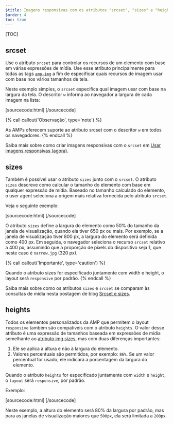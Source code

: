 ```yaml
---
$title: Imagens responsivas com os atributos "srcset", "sizes" e "heights"
$order: 4
toc: true
---
```

[TOC]

## srcset

 Use o atributo `srcset` para controlar os recursos de um elemento com base em várias expressões de mídia. Use esse atributo principalmente para todas as tags [`amp-img`](pt_br/docs/reference/amp-img.html) a fim de especificar quais recursos de imagem usar com base nos vários tamanhos de tela.

Neste exemplo simples, o `srcset` especifica qual imagem usar com base na largura da tela. O descritor `w` informa ao navegador a largura de cada imagem na lista:

[sourcecode:html]
<amp-img
    src="wide.jpg" width="640" height="480"
    srcset="wide.jpg 640w, 
            narrow.jpg 320w">
</amp-img>
[/sourcecode]

{% call callout('Observação', type='note') %}

As AMPs oferecem suporte ao atributo srcset com o descritor `w` em todos os navegadores. {% endcall %}

 Saiba mais sobre como criar imagens responsivas com o `srcset` em [Usar imagens responsivas (agora)](http://alistapart.com/article/using-responsive-images-now).

## sizes

Também é possível usar o atributo `sizes` junto com o `srcset`. O atributo `sizes` descreve como calcular o tamanho do elemento com base em qualquer expressão de mídia. Baseado no tamanho calculado do elemento, o user agent seleciona a origem mais relativa fornecida pelo atributo `srcset`.

Veja o seguinte exemplo:

[sourcecode:html]
<amp-img
    src="wide.jpg" width="640" height="480"
    srcset="wide.jpg 640w,
            narrow.jpg 320w"
    sizes="(min-width: 650px) 50vw, 100vw">
</amp-img>
[/sourcecode]

O atributo `sizes` define a largura do elemento como 50% do tamanho da janela de visualização, quando ela tiver 650 px ou mais. Por exemplo, se a janela de visualização tiver 800 px, a largura do elemento será definida como 400 px. Em seguida, o navegador seleciona o recurso `srcset` relativo a 400 px, assumindo que a proporção de pixels do dispositivo seja 1, que neste caso é `narrow.jpg` (320 px).

{% call callout('Importante', type='caution') %}

Quando o atributo sizes for especificado juntamente com width e height, o layout será `responsive` por padrão. {% endcall %}


Saiba mais sobre como os atributos `sizes` e `srcset` se comparam às consultas de mídia nesta postagem de blog [Srcset e sizes](https://ericportis.com/posts/2014/srcset-sizes/).

## heights

 Todos os elementos personalizados da AMP que permitem o layout `responsive` também são compatíveis com o atributo `heights`. O valor desse atributo é uma expressão de tamanhos baseada em expressões de mídia semelhante ao [atributo img sizes](https://developer.mozilla.org/en-US/docs/Web/HTML/Element/img), mas com duas diferenças importantes:

1. Ele se aplica à altura e não à largura do elemento.
2. Valores percentuais são permitidos, por exemplo: `86%`. Se um valor percentual for usado, ele indicará a porcentagem da largura do elemento.

Quando o atributo `heights` for especificado juntamente com `width` e `height`, o `layout` será `responsive`, por padrão.

Exemplo:

[sourcecode:html]
<amp-img src="https://acme.org/image1.png"
    width="320" height="256"
    heights="(min-width:500px) 200px, 80%">
</amp-img>
[/sourcecode]

Neste exemplo, a altura do elemento será 80% da largura por padrão, mas para as janelas de visualização maiores que `500px`, ela será limitada a `200px`.


